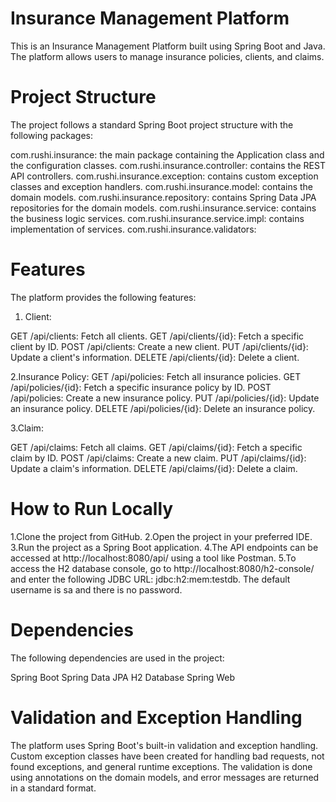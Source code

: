 # Insurance Management Platform

This is an Insurance Management Platform built using Spring Boot and Java. The platform allows users to manage insurance policies, clients, and claims.


# Project Structure

The project follows a standard Spring Boot project structure with the following packages:

com.rushi.insurance: the main package containing the Application class and the configuration classes.
com.rushi.insurance.controller: contains the REST API controllers.
com.rushi.insurance.exception: contains custom exception classes and exception handlers.
com.rushi.insurance.model: contains the domain models.
com.rushi.insurance.repository: contains Spring Data JPA repositories for the domain models.
com.rushi.insurance.service: contains the business logic services.
com.rushi.insurance.service.impl: contains implementation of services.
com.rushi.insurance.validators: 


# Features
The platform provides the following features:

1. Client:

GET /api/clients: Fetch all clients.
GET /api/clients/{id}: Fetch a specific client by ID.
POST /api/clients: Create a new client.
PUT /api/clients/{id}: Update a client's information.
DELETE /api/clients/{id}: Delete a client.

2.Insurance Policy:
GET /api/policies: Fetch all insurance policies.
GET /api/policies/{id}: Fetch a specific insurance policy by ID.
POST /api/policies: Create a new insurance policy.
PUT /api/policies/{id}: Update an insurance policy.
DELETE /api/policies/{id}: Delete an insurance policy.

3.Claim:

GET /api/claims: Fetch all claims.
GET /api/claims/{id}: Fetch a specific claim by ID.
POST /api/claims: Create a new claim.
PUT /api/claims/{id}: Update a claim's information.
DELETE /api/claims/{id}: Delete a claim.


# How to Run Locally

1.Clone the project from GitHub.
2.Open the project in your preferred IDE.
3.Run the project as a Spring Boot application.
4.The API endpoints can be accessed at http://localhost:8080/api/ using a tool like Postman.
5.To access the H2 database console, go to http://localhost:8080/h2-console/ and enter the following JDBC URL: jdbc:h2:mem:testdb. The default username is sa and there is no password.


# Dependencies

The following dependencies are used in the project:

Spring Boot
Spring Data JPA
H2 Database
Spring Web


# Validation and Exception Handling

The platform uses Spring Boot's built-in validation and exception handling. Custom exception classes have been created for handling bad requests, not found exceptions, and general runtime exceptions. The validation is done using annotations on the domain models, and error messages are returned in a standard format.
